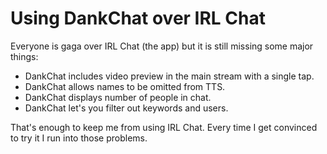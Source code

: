 # Using DankChat over IRL Chat

Everyone is gaga over IRL Chat (the app) but it is still missing some major things:

* DankChat includes video preview in the main stream with a single tap.
* DankChat allows names to be omitted from TTS.
* DankChat displays number of people in chat.
* DankChat let's you filter out keywords and users.

That's enough to keep me from using IRL Chat. Every time I get convinced to try it I run into those problems.
